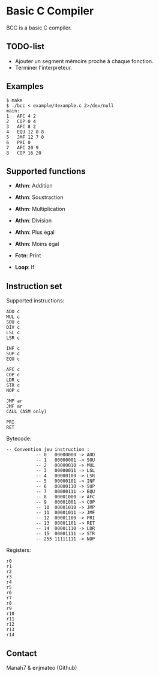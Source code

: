 # Basic C Compiler
BCC is a basic C compiler.

## TODO-list
* Ajouter un segment mémoire proche à chaque fonction.
* Terminer l'interpreteur.

## Examples
```
$ make
$ ./bcc < example/4example.c 2>/dev/null
main:
1	AFC 4 2 
2	COP 0 4 
3	AFC 8 2 
4	EQU 12 0 8
5	JMF 12 7 0
6	PRI 0 
7	AFC 20 9 
8	COP 16 20
```

## Supported functions
* **Athm**: Addition
* **Athm**: Soustraction
* **Athm**: Multiplication
* **Athm**: Division

* **Athm**: Plus égal
* **Athm**: Moins égal

* **Fctn**: Print
* **Loop**: If

## Instruction set
Supported instructions:
```
ADD c
MUL c
SOU c
DIV c
LSL c
LSR c

INF c
SUP c
EQU c

AFC c
COP c
LDR c
STR c
NOP c

JMP ar
JMF ar
CALL (ASM only)

PRI
RET
```
Bytecode:
```
-- Convention jeu instruction :
           -- 0   00000000 -> ADD
           -- 1   00000001 -> SOU
           -- 2   00000010 -> MUL
           -- 3   00000011 -> LSL
           -- 4   00000100 -> LSR
           -- 5   00000101 -> INF
           -- 6   00000110 -> SUP
           -- 7   00000111 -> EQU
           -- 8   00001000 -> AFC
           -- 9   00001001 -> COP
           -- 10  00001010 -> JMP
           -- 11  00001011 -> JMF
           -- 12  00001100 -> PRI
           -- 13  00001101 -> RET
           -- 14  00001110 -> LDR
           -- 15  00001111 -> STR
           -- 255 11111111 -> NOP
```
Registers:
```
r0
r1
r2
r3
r4
r5
r6
r7
r8
r9
r10
r11
r12
r13
r14
```

## Contact
Manah7 & enjmateo (Github)
